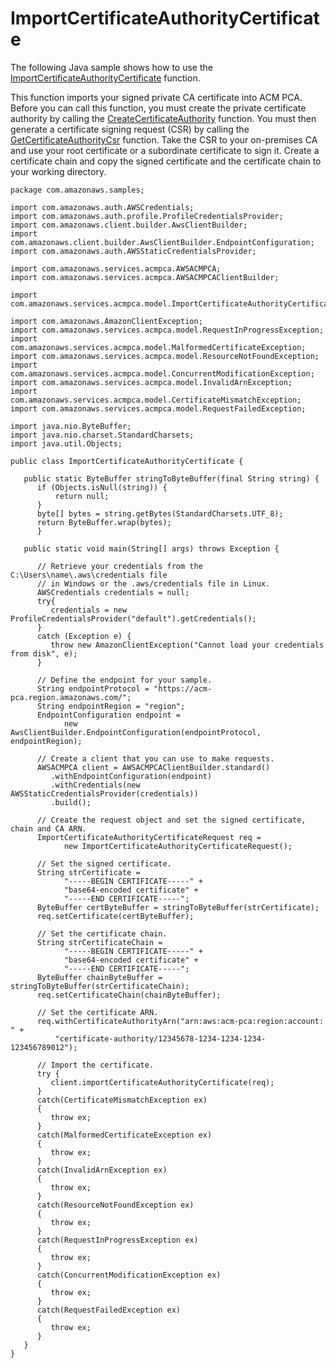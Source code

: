 # ImportCertificateAuthorityCertificate<a name="JavaApi-ImportCertificateAuthorityCertificate"></a>

The following Java sample shows how to use the [ImportCertificateAuthorityCertificate](https://docs.aws.amazon.com/acm-pca/latest/APIReference/API_ImportCertificateAuthorityCertificate.html) function\.

This function imports your signed private CA certificate into ACM PCA\. Before you can call this function, you must create the private certificate authority by calling the [CreateCertificateAuthority](https://docs.aws.amazon.com/acm-pca/latest/APIReference/API_CreateCertificateAuthority.html) function\. You must then generate a certificate signing request \(CSR\) by calling the [GetCertificateAuthorityCsr](https://docs.aws.amazon.com/acm-pca/latest/APIReference/API_GetCertificateAuthorityCsr.html) function\. Take the CSR to your on\-premises CA and use your root certificate or a subordinate certificate to sign it\. Create a certificate chain and copy the signed certificate and the certificate chain to your working directory\. 

```
package com.amazonaws.samples;

import com.amazonaws.auth.AWSCredentials;
import com.amazonaws.auth.profile.ProfileCredentialsProvider;
import com.amazonaws.client.builder.AwsClientBuilder;
import com.amazonaws.client.builder.AwsClientBuilder.EndpointConfiguration;
import com.amazonaws.auth.AWSStaticCredentialsProvider;

import com.amazonaws.services.acmpca.AWSACMPCA;
import com.amazonaws.services.acmpca.AWSACMPCAClientBuilder;

import com.amazonaws.services.acmpca.model.ImportCertificateAuthorityCertificateRequest;

import com.amazonaws.AmazonClientException;
import com.amazonaws.services.acmpca.model.RequestInProgressException;
import com.amazonaws.services.acmpca.model.MalformedCertificateException;
import com.amazonaws.services.acmpca.model.ResourceNotFoundException;
import com.amazonaws.services.acmpca.model.ConcurrentModificationException;
import com.amazonaws.services.acmpca.model.InvalidArnException;
import com.amazonaws.services.acmpca.model.CertificateMismatchException;
import com.amazonaws.services.acmpca.model.RequestFailedException;

import java.nio.ByteBuffer;
import java.nio.charset.StandardCharsets;
import java.util.Objects;

public class ImportCertificateAuthorityCertificate {

   public static ByteBuffer stringToByteBuffer(final String string) {
      if (Objects.isNull(string)) {
          return null;
      }
      byte[] bytes = string.getBytes(StandardCharsets.UTF_8);
      return ByteBuffer.wrap(bytes);
      }

   public static void main(String[] args) throws Exception {

      // Retrieve your credentials from the C:\Users\name\.aws\credentials file
      // in Windows or the .aws/credentials file in Linux.
      AWSCredentials credentials = null;
      try{
         credentials = new ProfileCredentialsProvider("default").getCredentials();
      }
      catch (Exception e) {
         throw new AmazonClientException("Cannot load your credentials from disk", e);
      }

      // Define the endpoint for your sample.
      String endpointProtocol = "https://acm-pca.region.amazonaws.com/";
      String endpointRegion = "region";
      EndpointConfiguration endpoint =
            new AwsClientBuilder.EndpointConfiguration(endpointProtocol, endpointRegion);

      // Create a client that you can use to make requests.
      AWSACMPCA client = AWSACMPCAClientBuilder.standard()
         .withEndpointConfiguration(endpoint)
         .withCredentials(new AWSStaticCredentialsProvider(credentials))
         .build();

      // Create the request object and set the signed certificate, chain and CA ARN.
      ImportCertificateAuthorityCertificateRequest req =
            new ImportCertificateAuthorityCertificateRequest();

      // Set the signed certificate.
      String strCertificate =
            "-----BEGIN CERTIFICATE-----" +
            "base64-encoded certificate" +
            "-----END CERTIFICATE-----";
      ByteBuffer certByteBuffer = stringToByteBuffer(strCertificate);
      req.setCertificate(certByteBuffer);

      // Set the certificate chain.
      String strCertificateChain =
            "-----BEGIN CERTIFICATE-----" +
            "base64-encoded certificate" +
            "-----END CERTIFICATE-----";
      ByteBuffer chainByteBuffer = stringToByteBuffer(strCertificateChain);
      req.setCertificateChain(chainByteBuffer);

      // Set the certificate ARN.
      req.withCertificateAuthorityArn("arn:aws:acm-pca:region:account: " +
          "certificate-authority/12345678-1234-1234-1234-123456789012");

      // Import the certificate.
      try {
         client.importCertificateAuthorityCertificate(req);
      }
      catch(CertificateMismatchException ex)
      {
         throw ex;
      }
      catch(MalformedCertificateException ex)
      {
         throw ex;
      }
      catch(InvalidArnException ex)
      {
         throw ex;
      }
      catch(ResourceNotFoundException ex)
      {
         throw ex;
      }
      catch(RequestInProgressException ex)
      {
         throw ex;
      }
      catch(ConcurrentModificationException ex)
      {
         throw ex;
      }
      catch(RequestFailedException ex)
      {
         throw ex;
      }
   }
}
```